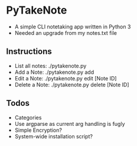 # PyTakeNote #
- A simple CLI notetaking app written in Python 3
- Needed an upgrade from my notes.txt file

## Instructions
- List all notes:
    ./pytakenote.py
- Add a Note:
    ./pytakenote.py add
- Edit a Note:
    ./pytakenote.py edit [Note ID]
- Delete a Note:
    ./pytakenote.py delete [Note ID]

## Todos
- Categories
- Use argparse as current arg handling is fugly
- Simple Encryption?
- System-wide installation script?
